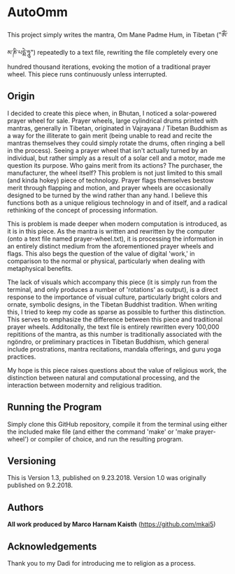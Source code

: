 # AutoOmm

This project simply writes the mantra, Om Mane Padme Hum, in Tibetan ("ཨོཾ་མ་ཎི་པདྨེ་ཧཱུ") repeatedly to a text file, rewriting the file completely every one hundred thousand iterations, evoking the motion of a traditional prayer wheel. This piece runs continuously unless interrupted.

## Origin

I decided to create this piece when, in Bhutan, I noticed a solar-powered prayer wheel for sale. Prayer wheels, large cylindrical drums printed with mantras, generally in Tibetan, originated in Vajrayana / Tibetan Buddhism as a way for the illiterate to gain merit (being unable to read and recite the mantras themselves they could simply rotate the drums, often ringing a bell in the process). Seeing a prayer wheel that isn't actually turned by an individual, but rather simply as a result of a solar cell and a motor, made me question its purpose. Who gains merit from its actions? The purchaser, the manufacturer, the wheel itself? This problem is not just limited to this small (and kinda hokey) piece of technology. Prayer flags themselves bestow merit through flapping and motion, and prayer wheels are occasionally designed to be turned by the wind rather than any hand. I believe this functions both as a unique religious technology in and of itself, and a radical rethinking of the concept of processing information.

This is problem is made deeper when modern computation is introduced, as it is in this piece. As the mantra is written and rewritten by the computer (onto a text file named prayer-wheel.txt), it is processing the information in an entirely distinct medium from the aforementioned prayer wheels and flags. This also begs the question of the value of digital 'work,' in comparison to the normal or physical, particularly when dealing with metaphysical benefits.

The lack of visuals which accompany this piece (it is simply run from the terminal, and only produces a number of 'rotations' as output), is a direct response to the importance of visual culture, particularly bright colors and ornate, symbolic designs, in the Tibetan Buddhist tradition. When writing this, I tried to keep my code as sparse as possible to further this distinction. This serves to emphasize the difference between this piece and traditional prayer wheels. Additonally, the text file is entirely rewritten every 100,000 repititions of the mantra, as this number is traditionally associated with the ngöndro, or preliminary practices in Tibetan Buddhism, which general include prostrations, mantra recitations, mandala offerings, and guru yoga practices.

My hope is this piece raises questions about the value of religious work, the distinction between natural and computational processing, and the interaction between modernity and religious tradition.

## Running the Program

Simply clone this GitHub repository, compile it from the terminal using either the included make file (and either the command 'make' or 'make prayer-wheel') or compiler of choice, and run the resulting program.

## Versioning

This is Version 1.3, published on 9.23.2018.
Version 1.0 was originally published on 9.2.2018.

## Authors

**All work produced by Marco Harnam Kaisth**
(https://github.com/mkai5)

## Acknowledgements

Thank you to my Dadi for introducing me to religion as a process.
